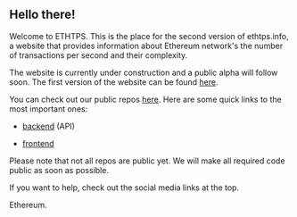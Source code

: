 ## Hello there!

Welcome to ETHTPS. This is the place for the second version of ethtps.info, a website that provides information about Ethereum network's the number of transactions per second and their complexity.

The website is currently under construction and a public alpha will follow soon. The first version of the website can be found [here](https://ethtps.info/).

You can check out our public repos [here](https://github.com/orgs/ethtps/repositories). Here are some quick links to the most important ones:

- [backend](https://github.com/ethtps/ethtps.backend) (API)

- [frontend](https://github.com/ethtps/ethtps.frontend)

Please note that not all repos are public yet. We will make all required code public as soon as possible.

If you want to help, check out the social media links at the top.

Ethereum.